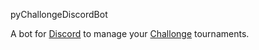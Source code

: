 pyChallongeDiscordBot

A bot for [Discord](https://discordapp.com/) to manage your [Challonge](http://challonge.com/) tournaments.
